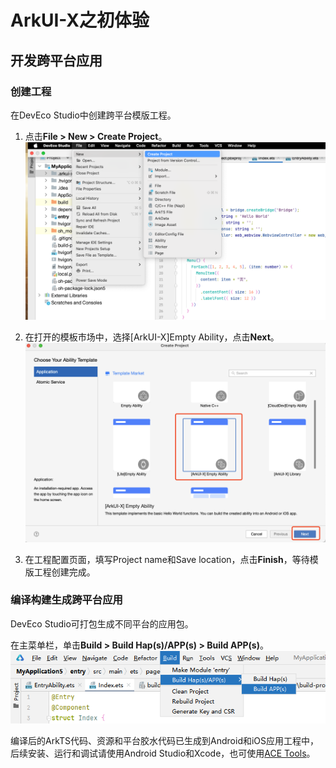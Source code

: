 # ArkUI-X之初体验

## 开发跨平台应用


### 创建工程

在DevEco Studio中创建跨平台模版工程。

1. 点击**File > New > Create Project**。
   ![create_project](figures/create-project.png)

2. 在打开的模板市场中，选择[ArkUI-X]Empty Ability，点击**Next**。
   ![ability_template](figures/ability_template.png)

3. 在工程配置页面，填写Project name和Save location，点击**Finish**，等待模版工程创建完成。

### 编译构建生成跨平台应用

DevEco Studio可打包生成不同平台的应用包。

在主菜单栏，单击**Build &gt; Build Hap(s)/APP(s) &gt; Build APP(s)**。
   ![zh-cn_image_0000001580152768](figures/zh-cn_image_0000001580152768.png)

编译后的ArkTS代码、资源和平台胶水代码已生成到Android和iOS应用工程中，后续安装、运行和调试请使用Android Studio和Xcode，也可使用[ACE Tools](start-with-ace-tools.md#应用运行)。